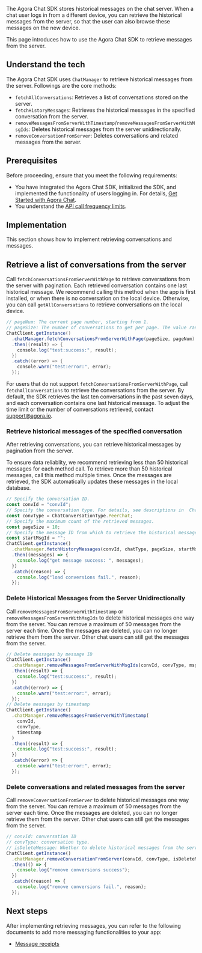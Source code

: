 The Agora Chat SDK stores historical messages on the chat server. When a chat user logs in from a different device, you can retrieve the historical messages from the server, so that the user can also browse these messages on the new device.

This page introduces how to use the Agora Chat SDK to retrieve messages from the server.

## Understand the tech

The Agora Chat SDK uses `ChatManager` to retrieve historical messages from the server. Followings are the core methods:

- `fetchAllConversations`: Retrieves a list of conversations stored on the server.
- `fetchHistoryMessages`: Retrieves the historical messages in the specified conversation from the server.
- `removeMessagesFromServerWithTimestamp`/`removeMessagesFromServerWithMsgIds`: Deletes historical messages from the server unidirectionally.
- `removeConversationFromServer`: Deletes conversations and related messages from the server.

## Prerequisites

Before proceeding, ensure that you meet the following requirements:

- You have integrated the Agora Chat SDK, initialized the SDK, and implemented the functionality of users logging in. For details, [Get Started with Agora Chat](./agora_chat_get_started_rn?platform=React%20Native).
- You understand the [API call frequency limits](./agora_chat_limitation?platform=React%20Native).

## Implementation

This section shows how to implement retrieving conversations and messages.

## Retrieve a list of conversations from the server

Call `fetchConversationsFromServerWithPage` to retrieve conversations from the server with pagination. Each retrieved conversation contains one last historical message. We recommend calling this method when the app is first installed, or when there is no conversation on the local device. Otherwise, you can call `getAllConversations` to retrieve conversations on the local device.

```java
// pageNum: The current page number, starting from 1.
// pageSize: The number of conversations to get per page. The value range is [1,20].
ChatClient.getInstance()
  .chatManager.fetchConversationsFromServerWithPage(pageSize, pageNum)
  .then((result) => {
    console.log("test:success:", result);
  })
  .catch((error) => {
    console.warn("test:error:", error);
  });
```

For users that do not support `fetchConversationsFromServerWithPage`, call `fetchAllConversations` to retrieve the conversations from the server. By default, the SDK retrieves the last ten conversations in the past seven days, and each conversation contains one last historical message. To adjust the time limit or the number of conversations retrieved, contact [support@agora.io](mailto:support@agora.io).

### Retrieve historical messages of the specified conversation

After retrieving conversations, you can retrieve historical messages by pagination from the server. 

To ensure data reliablity, we recommend retrieving less than 50 historical messages for each method call. To retrieve more than 50 historical messages, call this method multiple times. Once the messages are retrieved, the SDK automatically updates these messages in the local database.

```typescript
// Specify the conversation ID.
const convId = "convId";
// Specify the conversation type. For details, see descriptions in  ChatConversationType.
const convType = ChatConversationType.PeerChat;
// Specify the maximum count of the retrieved messages.
const pageSize = 10;
// Specify the message ID from which to retrieve the historical messages.
const startMsgId = "";
ChatClient.getInstance()
  .chatManager.fetchHistoryMessages(convId, chatType, pageSize, startMsgId)
  .then((messages) => {
    console.log("get message success: ", messages);
  })
  .catch((reason) => {
    console.log("load conversions fail.", reason);
  });
```

### Delete Historical Messages from the Server Unidirectionally

Call `removeMessagesFromServerWithTimestamp` or `removeMessagesFromServerWithMsgIds` to delete historical messages one way from the server. You can remove a maximum of 50 messages from the server each time. Once the messages are deleted, you can no longer retrieve them from the server. Other chat users can still get the messages from the server.

```typescript
// Delete messages by message ID
ChatClient.getInstance()
  .chatManager.removeMessagesFromServerWithMsgIds(convId, convType, msgIds)
  .then((result) => {
    console.log("test:success:", result);
  })
  .catch((error) => {
    console.warn("test:error:", error);
  });
// Delete messages by timestamp
ChatClient.getInstance()
  .chatManager.removeMessagesFromServerWithTimestamp(
    convId,
    convType,
    timestamp
  )
  .then((result) => {
    console.log("test:success:", result);
  })
  .catch((error) => {
    console.warn("test:error:", error);
  });
```

### Delete conversations and related messages from the server

Call `removeConversationFromServer` to delete historical messages one way from the server. You can remove a maximum of 50 messages from the server each time. Once the messages are deleted, you can no longer retrieve them from the server. Other chat users can still get the messages from the server.

```typescript
// convId: conversation ID
// convType: conversation type.
// isDeleteMessage: Whether to delete historical messages from the server with the conversation.
ChatClient.getInstance()
  .chatManager.removeConversationFromServer(convId, convType, isDeleteMessage)
  .then(() => {
    console.log("remove conversions success");
  })
  .catch((reason) => {
    console.log("remove conversions fail.", reason);
  });
```

## Next steps

After implementing retrieving messages, you can refer to the following documents to add more messaging functionalities to your app:

- [Message receipts](./agora_chat_message_receipt_rn?platform=React%20Native)